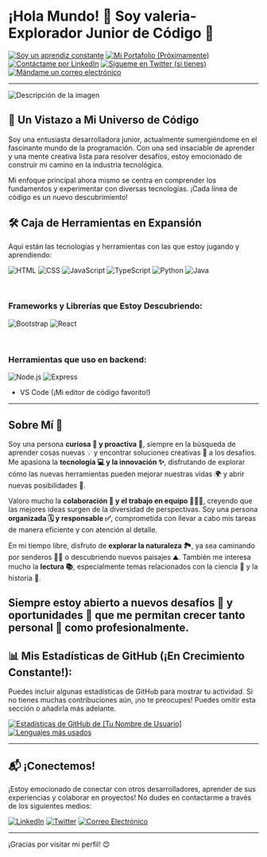 
# ¡Hola Mundo! 👋 Soy valeria- Explorador Junior de Código 🚀 
[![Soy un aprendiz constante](https://img.shields.io/badge/Estado-Aprendiendo%20Siempre-blue?style=for-the-badge)](https://keep-learning.io/)
[![Mi Portafolio (Próximamente)](https://img.shields.io/badge/Mi%20Portafolio-En%20Construcci%C3%B3n-orange?style=for-the-badge)](https://tu-futuro-portafolio.com)
[![Contáctame por LinkedIn](https://img.shields.io/badge/LinkedIn-%230077B5.svg?style=for-the-badge&logo=linkedin&logoColor=white)](https://www.linkedin.com/in/tuperfil/)
[![Sígueme en Twitter (si tienes)](https://img.shields.io/badge/Twitter-%231DA1F2.svg?style=for-the-badge&logo=twitter&logoColor=white)](https://twitter.com/tutwitter)
[![Mándame un correo electrónico](https://img.shields.io/badge/Email-tucorreo%40ejemplo.com-000?style=for-the-badge&logo=mail.ru&logoColor=white)](mailto:tucorreo@ejemplo.com)

---
![Descripción de la imagen](https://encrypted-tbn0.gstatic.com/images?q=tbn:ANd9GcQKYDmGfFQvKUwJeRaQumytCUoni4C0M5hJBw&s)
## 🔭 Un Vistazo a Mi Universo de Código

Soy una entusiasta desarrolladora junior, actualmente sumergiéndome en el fascinante mundo de la programación. Con una sed insaciable de aprender y una mente creativa lista para resolver desafíos, estoy emocionado de construir mi camino en la industria tecnológica.

Mi enfoque principal ahora mismo se centra en comprender los fundamentos y experimentar con diversas tecnologías. ¡Cada línea de código es un nuevo descubrimiento!



## 🛠️ Caja de Herramientas en Expansión

Aquí están las tecnologías y herramientas con las que estoy jugando y aprendiendo:

![HTML](https://img.shields.io/badge/HTML5-E34F26?style=flat&logo=html5&logoColor=white)
![CSS](https://img.shields.io/badge/CSS3-1572B6?style=flat&logo=css3&logoColor=white)
![JavaScript](https://img.shields.io/badge/JavaScript-F7DF1E?style=flat&logo=javascript&logoColor=black)
![TypeScript](https://img.shields.io/badge/TypeScript-3178C6?style=flat&logo=typescript&logoColor=white)
![Python](https://img.shields.io/badge/Python-3776AB?style=flat&logo=python&logoColor=white)
![Java](https://img.shields.io/badge/Java-007396?style=flat&logo=java&logoColor=white)

<br />

### Frameworks y Librerías que Estoy Descubriendo:
![Bootstrap](https://img.shields.io/badge/Bootstrap-7952B3?style=flat&logo=bootstrap&logoColor=white)
![React](https://img.shields.io/badge/React-61DAFB?style=flat&logo=react&logoColor=black)

<br />

### Herramientas que uso en backend:
![Node.js](https://img.shields.io/badge/Node.js-339933?style=flat&logo=node.js&logoColor=white)
![Express](https://img.shields.io/badge/Express.js-000000?style=flat&logo=express&logoColor=white)

* VS Code (¡Mi editor de código favorito!)

---

## Sobre Mí 🚀

Soy una persona **curiosa 🧐 y proactiva 💪**, siempre en la búsqueda de aprender cosas nuevas 💡 y encontrar soluciones creativas 🧠 a los desafíos. Me apasiona la **tecnología 💻 y la innovación ✨**, disfrutando de explorar cómo las nuevas herramientas pueden mejorar nuestras vidas 🌍 y abrir nuevas posibilidades 🌠.

Valoro mucho la **colaboración 🤝 y el trabajo en equipo 🧑‍🤝‍🧑**, creyendo que las mejores ideas surgen de la diversidad de perspectivas. Soy una persona **organizada 🗓️ y responsable ✅**, comprometida con llevar a cabo mis tareas de manera eficiente y con atención al detalle.

En mi tiempo libre, disfruto de **explorar la naturaleza 🏞️**, ya sea caminando por senderos 🚶‍♀️ o descubriendo nuevos paisajes ⛰️. También me interesa mucho la **lectura 📚**, especialmente temas relacionados con la ciencia 🔬 y la historia 📜.

Siempre estoy abierto a **nuevos desafíos 🎯 y oportunidades 🌟** que me permitan crecer tanto personal 🌱 como profesionalmente.
---

## 📊 Mis Estadísticas de GitHub (¡En Crecimiento Constante!):

Puedes incluir algunas estadísticas de GitHub para mostrar tu actividad. Si no tienes muchas contribuciones aún, ¡no te preocupes! Puedes omitir esta sección o añadirla más adelante.

[![Estadísticas de GitHub de [Tu Nombre de Usuario]](https://github-readme-stats.vercel.app/api?username=valecita14&show_icons=true&theme=radical)](https://github.com/valecita14)
[![Lenguajes más usados](https://github-readme-stats.vercel.app/api/top-langs/?username=valecita14&layout=compact&theme=radical)](https://github.com/valecita14)


---

## 📬 ¡Conectemos!

¡Estoy emocionado de conectar con otros desarrolladores, aprender de sus experiencias y colaborar en proyectos! No dudes en contactarme a través de los siguientes medios:

[![LinkedIn](https://img.shields.io/badge/LinkedIn-%230077B5.svg?style=for-the-badge&logo=linkedin&logoColor=white)](https://www.linkedin.com/in/tuperfil/)
[![Twitter](https://img.shields.io/badge/Twitter-%231DA1F2.svg?style=for-the-badge&logo=twitter&logoColor=white)](https://twitter.com/tutwitter)
[![Correo Electrónico](https://img.shields.io/badge/Email-usugavaleria95@gmail.com-000?style=for-the-badge&logo=mail.ru&logoColor=white)](mailto:tucorreo@ejemplo.com)

---

¡Gracias por visitar mi perfil! 😊
